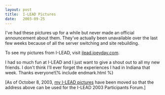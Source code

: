 ```yaml
---
layout:	post
title:	I-LEAD Pictures
date:	2003-09-25
---
```


I've had these pictures up for a while but never made an official announcement about them. They've actually been unavailable over the last few weeks because of all the server switching and site rebuilding.

To see my pictures from I-LEAD, visit [ilead.joeyday.com](http://ilead.joeyday.com/).

I had so much fun at I-LEAD and I just want to give a shout out to all my new friends. I don't think I'll ever forget the experiences I had in Indiana that week. Thanks everyone!{% include endmark.html %}

[As of October 8, 2003, [my I-LEAD pictures](http://firstedition.joeyday.com/images/ilead) have been moved so that the address above can be used for the I-LEAD 2003 Participants Forum.]